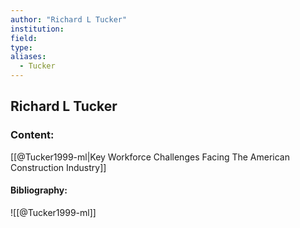 ```yaml
---
author: "Richard L Tucker"
institution:
field:
type:
aliases:
  - Tucker
---
```


## Richard L Tucker

### Content:
[[@Tucker1999-ml|Key Workforce Challenges Facing The American Construction Industry]]

#### Bibliography:

![[@Tucker1999-ml]]